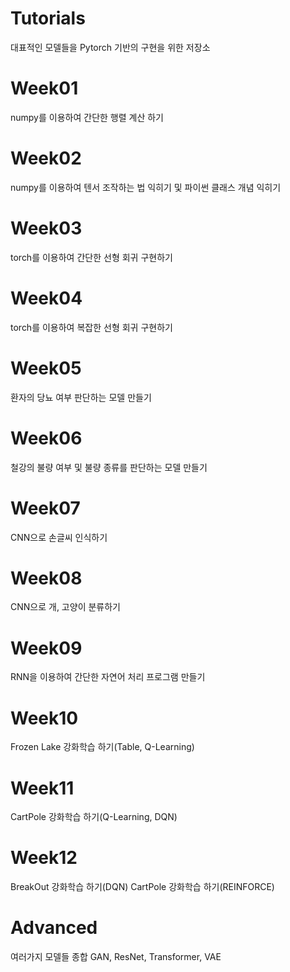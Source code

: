 # Tutorials
대표적인 모델들을 Pytorch 기반의 구현을 위한 저장소

# Week01
numpy를 이용하여 간단한 행렬 계산 하기

# Week02
numpy를 이용하여 텐서 조작하는 법 익히기 및 파이썬 클래스 개념 익히기

# Week03
torch를 이용하여 간단한 선형 회귀 구현하기

# Week04
torch를 이용하여 복잡한 선형 회귀 구현하기

# Week05
환자의 당뇨 여부 판단하는 모델 만들기

# Week06
철강의 불량 여부 및 불량 종류를 판단하는 모델 만들기

# Week07
CNN으로 손글씨 인식하기

# Week08
CNN으로 개, 고양이 분류하기

# Week09
RNN을 이용하여 간단한 자연어 처리 프로그램 만들기

# Week10
Frozen Lake 강화학습 하기(Table, Q-Learning)

# Week11
CartPole 강화학습 하기(Q-Learning, DQN)

# Week12
BreakOut 강화학습 하기(DQN)
CartPole 강화학습 하기(REINFORCE)

# Advanced
여러가지 모델들 종합
GAN, ResNet, Transformer, VAE

